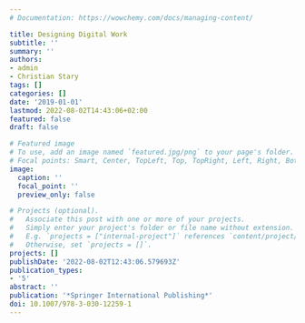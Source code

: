 ```yaml
---
# Documentation: https://wowchemy.com/docs/managing-content/

title: Designing Digital Work
subtitle: ''
summary: ''
authors:
- admin
- Christian Stary
tags: []
categories: []
date: '2019-01-01'
lastmod: 2022-08-02T14:43:06+02:00
featured: false
draft: false

# Featured image
# To use, add an image named `featured.jpg/png` to your page's folder.
# Focal points: Smart, Center, TopLeft, Top, TopRight, Left, Right, BottomLeft, Bottom, BottomRight.
image:
  caption: ''
  focal_point: ''
  preview_only: false

# Projects (optional).
#   Associate this post with one or more of your projects.
#   Simply enter your project's folder or file name without extension.
#   E.g. `projects = ["internal-project"]` references `content/project/deep-learning/index.md`.
#   Otherwise, set `projects = []`.
projects: []
publishDate: '2022-08-02T12:43:06.579693Z'
publication_types:
- '5'
abstract: ''
publication: '*Springer International Publishing*'
doi: 10.1007/978-3-030-12259-1
---
```

